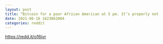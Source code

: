 ```yaml
--- 
layout: post 
title: “Bitcoin for a poor African American at 5 pm. It’s properly not going to play“- Lee Meier assistant news director at fox 26 Houston ignorantly says….. this is crazy I’ve personally know this isn’t true. 
date: 2021-06-16 1623862004 
categories: reddit 
--- 
```

https://redd.it/o16ivr